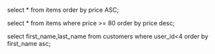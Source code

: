  <!-- data base from yesterday: public -->

<!-- 1.1 Use SQL to get the following from the database:
All items, ordered by price (lowest to highest). -->
select * from items order by price ASC;

<!-- 1.2 Items with a price above 80 (80 included), ordered by price (highest to lowest). -->
select * from items where price >= 80 order by price desc;

<!-- 1.3 The first 3 customers in alphabetical order (A-Z) – exclude ‘id’ from the results. -->

select first_name,last_name from customers where user_id<4 order by first_name asc;



